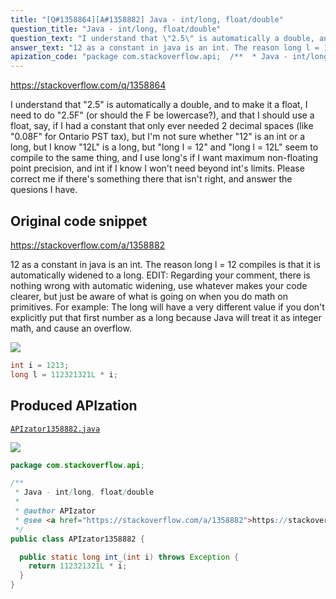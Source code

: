 ```yaml
---
title: "[Q#1358864][A#1358882] Java - int/long, float/double"
question_title: "Java - int/long, float/double"
question_text: "I understand that \"2.5\" is automatically a double, and to make it a float, I need to do \"2.5F\" (or should the F be lowercase?), and that I should use a float, say, if I had a constant that only ever needed 2 decimal spaces (like \"0.08F\" for Ontario PST tax), but I'm not sure whether \"12\" is an int or a long, but I know \"12L\" is a long, but \"long l = 12\" and \"long l = 12L\" seem to compile to the same thing, and I use long's if I want maximum non-floating point precision, and int if I know I won't need beyond int's limits. Please correct me if there's something there that isn't right, and answer the quesions I have."
answer_text: "12 as a constant in java is an int. The reason long l = 12 compiles is that it is automatically widened to a long. EDIT: Regarding your comment, there is nothing wrong with automatic widening, use whatever makes your code clearer, but just be aware of what is going on when you do math on primitives. For example: The long will have a very different value if you don't explicitly put that first number as a long because Java will treat it as integer math, and cause an overflow."
apization_code: "package com.stackoverflow.api;  /**  * Java - int/long, float/double  *  * @author APIzator  * @see <a href=\"https://stackoverflow.com/a/1358882\">https://stackoverflow.com/a/1358882</a>  */ public class APIzator1358882 {    public static long int_(int i) throws Exception {     return 112321321L * i;   } }"
---
```


https://stackoverflow.com/q/1358864

I understand that &quot;2.5&quot; is automatically a double, and to make it a float, I need to do &quot;2.5F&quot; (or should the F be lowercase?), and that I should use a float, say, if I had a constant that only ever needed 2 decimal spaces (like &quot;0.08F&quot; for Ontario PST tax), but I&#x27;m not sure whether &quot;12&quot; is an int or a long, but I know &quot;12L&quot; is a long, but &quot;long l = 12&quot; and &quot;long l = 12L&quot; seem to compile to the same thing, and I use long&#x27;s if I want maximum non-floating point precision, and int if I know I won&#x27;t need beyond int&#x27;s limits.
Please correct me if there&#x27;s something there that isn&#x27;t right, and answer the quesions I have.



## Original code snippet

https://stackoverflow.com/a/1358882

12 as a constant in java is an int.
The reason long l = 12 compiles is that it is automatically widened to a long.
EDIT: Regarding your comment, there is nothing wrong with automatic widening, use whatever makes your code clearer, but just be aware of what is going on when you do math on primitives. For example:
The long will have a very different value if you don&#x27;t explicitly put that first number as a long because Java will treat it as integer math, and cause an overflow.

<div class="code-logo"><img src="/stackoverflow.png" /></div>

```java
int i = 1213;
long l = 112321321L * i;
```

## Produced APIzation

[`APIzator1358882.java`](https://github.com/pasqualesalza/apization-temp/raw/main/data/search/APIzator1358882.java)

<div class="code-logo"><img src="/apizator.png" /></div>

```java
package com.stackoverflow.api;

/**
 * Java - int/long, float/double
 *
 * @author APIzator
 * @see <a href="https://stackoverflow.com/a/1358882">https://stackoverflow.com/a/1358882</a>
 */
public class APIzator1358882 {

  public static long int_(int i) throws Exception {
    return 112321321L * i;
  }
}

```